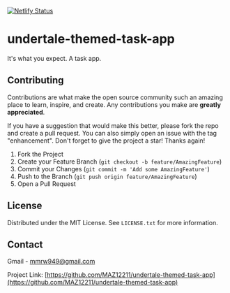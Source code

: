 [![Netlify Status](https://api.netlify.com/api/v1/badges/99a3ed7b-8c44-4057-927f-0e37de428484/deploy-status)](https://app.netlify.com/sites/silly-tereshkova-f5238e/deploys)
# undertale-themed-task-app
It's what you expect. A task app.

<!-- CONTRIBUTING -->
## Contributing

Contributions are what make the open source community such an amazing place to learn, inspire, and create. Any contributions you make are **greatly appreciated**.

If you have a suggestion that would make this better, please fork the repo and create a pull request. You can also simply open an issue with the tag "enhancement".
Don't forget to give the project a star! Thanks again!

1. Fork the Project
2. Create your Feature Branch (`git checkout -b feature/AmazingFeature`)
3. Commit your Changes (`git commit -m 'Add some AmazingFeature'`)
4. Push to the Branch (`git push origin feature/AmazingFeature`)
5. Open a Pull Request

<!-- LICENSE -->
## License

Distributed under the MIT License. See `LICENSE.txt` for more information.

<!-- CONTACT -->
## Contact

Gmail - mmrw949@gmail.com

Project Link: [https://github.com/MAZ12211/undertale-themed-task-app](https://github.com/MAZ12211/undertale-themed-task-app)
